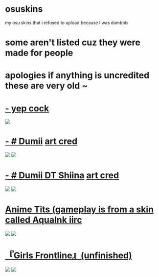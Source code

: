 # osuskins
my osu skins that i refused to upload because I was dumbbb

# some aren't listed cuz they were made for people
# apologies if anything is uncredited these are very old ~

# [- yep cock](https://atribecalledosu.s-ul.eu/6U2jxkYP) 
![](https://atribecalledosu.s-ul.eu/7zfSHv8R)

# [- # Dumii](https://atribecalledosu.s-ul.eu/UqBYhCv6) [art cred](https://twitter.com/fuzichoco)
![](https://atribecalledosu.s-ul.eu/pRlNCtO3)
![](https://atribecalledosu.s-ul.eu/N5c53Uzl)

# [- # Dumii DT Shiina](https://atribecalledosu.s-ul.eu/QJjz5YP1) [art cred](https://twitter.com/siina_motiduki)
![](https://atribecalledosu.s-ul.eu/ou7kuIQR)
![](https://atribecalledosu.s-ul.eu/t1TTRKGX)

# [Anime Tits (gameplay is from a skin called AquaInk iirc](https://atribecalledosu.s-ul.eu/46iweI2s)
![](https://atribecalledosu.s-ul.eu/XrA7yfkh)
![](https://atribecalledosu.s-ul.eu/jqwcaOxw)

# [『Girls Frontline』(unfinished)](https://atribecalledosu.s-ul.eu/6qhlN5SW)
![](https://atribecalledosu.s-ul.eu/sIGyK00p)
![](https://atribecalledosu.s-ul.eu/ZO26Of7e)
